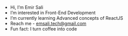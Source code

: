 - Hi, I’m Emir Sali
- I’m interested in Front-End Development
- I’m currently learning Advanced concepts of ReactJS
- Reach me - emsali.tech@gmail.com
- Fun fact: I turn coffee into code
